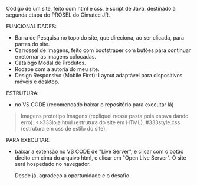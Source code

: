 Código de um site, feito com html e css, e script de Java, destinado à segunda etapa do PROSEL do Cimatec JR.

FUNCIONALIDADES:
- Barra de Pesquisa no topo do site, que direciona, ao ser clicada, para partes do site.
- Carrossel de Imagens, feito com bootstraper com butões para continuar e retornar as imagens colocadas.
- Catálogo Modal de Produtos.
- Rodapé com a autoria do meu site.
- Design Responsivo (Mobile First): Layout adaptável para dispositivos móveis e desktop.

ESTRUTURA:
- no VS CODE (recomendado baixar o repositório para executar lá)
> Imagens
> prototipo
  > Imagens (repliquei nessa pasta pois estava dando erro).
  <>333loja.html (estrutura do site em HTML).
  #333style.css (estrutura em css de estilo do site).

PARA EXECUTAR:
- baixar a extensão no VS CODE de "Live Server", e clicar com o botão direito em cima do arquivo html, e clicar em "Open Live Server". O site será hospedado no navegador.

  Desde já, agradeço a oportunidade e o desafio.
